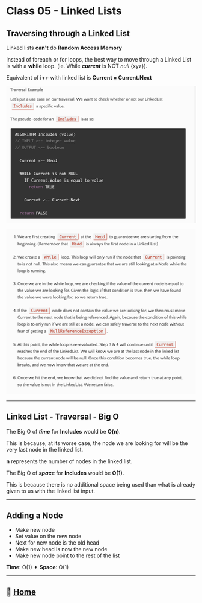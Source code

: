 # Class 05 - Linked Lists

## Traversing through a Linked List

Linked lists **can't** do **Random Access Memory**

Instead of foreach or for loops, the best way to move through a Linked List is with a **while** loop. (ie. While ***current*** is NOT *null* {xyz}).

Equivalent of **i++** with linked list is **Current = Current.Next**

![Traversal Pseudo Code](/images/linkedlisttraveral.png)

![Traversal Example Explanation](/images/linkedlist2.png)

_____

## Linked List - Traversal - Big O

The Big O of ***time*** for **Includes** would be **O(n)**.

This is because, at its worse case, the node we are looking for will be the very last node in the linked list.

**n** represents the number of nodes in the linked list.

The Big O of ***space*** for **Includes** would be **O(1)**.

This is because there is no additional space being used than what is already given to us with the linked list input.

_____

## Adding a Node

* Make new node
* Set value on the new node
* Next for new node is the old head
* Make new head is now the new node
* Make new node point to the rest of the list

**Time**: O(1) ✦ **Space**: O(1)

_____

## 🏡 [**Home**](0-classhome.md)
